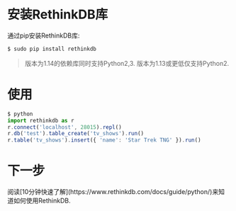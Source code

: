 # 安装RethinkDB库 #

通过pip安装RethinkDB库:

```bash
$ sudo pip install rethinkdb
```

> 版本为1.14的依赖库同时支持Python2,3. 版本为1.13或更低仅支持Python2.

# 使用 #

```javascript
$ python
import rethinkdb as r
r.connect('localhost', 28015).repl()
r.db('test').table_create('tv_shows').run()
r.table('tv_shows').insert({ 'name': 'Star Trek TNG' }).run()
```

# 下一步 #

<div class="infobox ">
    <p>阅读[10分钟快速了解](https://www.rethinkdb.com/docs/guide/python/)来知道如何使用RethinkDB.</p>
</div>